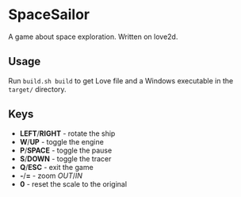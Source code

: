 # SpaceSailor
A game about space exploration. Written on love2d.

## Usage
Run `build.sh build` to get Love file and a Windows executable in the `target/`
directory.

## Keys
* **LEFT**/**RIGHT** - rotate the ship
* **W**/**UP** - toggle the engine
* **P**/**SPACE** - toggle the pause
* **S**/**DOWN** - toggle the tracer
* **Q**/**ESC** - exit the game
* **-**/**=** - zoom *OUT*/*IN*
* **0** - reset the scale to the original
